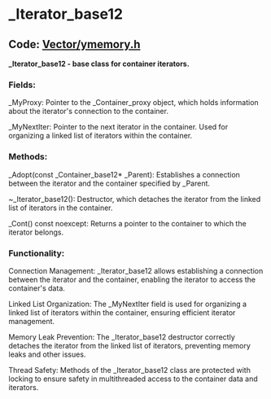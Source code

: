 
# _Iterator_base12

## **Code:** [Vector/ymemory.h](../Vector/ymemory.h#L135)
**_Iterator_base12 - base class for container iterators.**

### Fields:
_MyProxy: Pointer to the _Container_proxy object, which holds information about the 
iterator's connection to the container.

_MyNextIter: Pointer to the next iterator in the container. 
Used for organizing a linked list of iterators within the container.

### Methods:
_Adopt(const _Container_base12* _Parent): Establishes a connection between 
the iterator and the container specified by _Parent.

~_Iterator_base12(): Destructor, which detaches the iterator from the linked 
list of iterators in the container.

_Cont() const noexcept: Returns a pointer to the container to which 
the iterator belongs.

### Functionality:
Connection Management: _Iterator_base12 allows establishing a connection between 
the iterator and the container, enabling the iterator to access the container's data.

Linked List Organization: The _MyNextIter field is used for organizing a linked 
list of iterators within the container, ensuring efficient iterator management.

Memory Leak Prevention: The _Iterator_base12 destructor correctly detaches the 
iterator from the linked list of iterators, preventing memory leaks and other issues.

Thread Safety: Methods of the _Iterator_base12 class are protected with locking 
to ensure safety in multithreaded access to the container data and iterators.